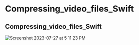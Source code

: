# Compressing_video_files_Swift
## Compressing_video_files_Swift
![Screenshot 2023-07-27 at 5 11 23 PM](https://github.com/Experimenters1/Compressing_video_files_Swift/assets/64000769/87063afd-fc80-4acb-b80f-fbf6967b8ad0)

